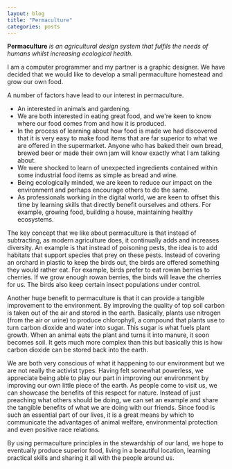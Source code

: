 ```yaml
---
layout: blog
title: "Permaculture"
categories: posts
---
```


**Permaculture** *is an agricultural design system that fulfils the needs of humans whilst increasing ecological health.*

I am a computer programmer and my partner is a graphic designer. We have decided that we would like to develop a small permaculture homestead and grow our own food.

A number of factors have lead to our interest in permaculture. 

- An interested in animals and gardening. 
- We are both interested in eating great food, and we're keen to know where our food comes from and how it is produced. 
- In the process of learning about how food is made we had discovered that it is very easy to make food items that are far superior to what we are offered in the supermarket. Anyone who has baked their own bread, brewed beer or made their own jam will know exactly what I am talking about.
- We were shocked to learn of unexpected ingredients contained within some industrial food items as simple as bread and wine.
- Being ecologically minded, we are keen to reduce our impact on the environment and perhaps encourage others to do the same.
- As professionals working in the digital world, we are keen to offset this time by learning skills that directly benefit ourselves and others. For example, growing food, building a house, maintaining healthy ecosystems.

The key concept that we like about permaculture is that instead of subtracting, as modern agriculture does, it continually adds and increases diversity. An example is that instead of poisoning pests, the idea is to add habitats that support species that prey on these pests. Instead of covering an orchard in plastic to keep the birds out, the birds are offered something they would rather eat. For example, birds prefer to eat rowan berries to cherries. If we grow enough rowan berries, the birds will leave the cherries for us. The birds also keep certain insect populations under control. 

Another huge benefit to permaculture is that it can provide a tangible improvement to the environment. By improving the quality of top soil carbon is taken out of the air and stored in the earth. Basically, plants use nitrogen (from the air or urine) to produce chlorophyll, a compound that plants use to turn carbon dioxide and water into sugar. This sugar is what fuels plant growth. When an animal eats the plant and turns it into manure, it soon becomes soil. It gets much more complex than this but basically this is how carbon dioxide can be stored back into the earth.

We are both very conscious of what it happening to our environment but we are not really the activist types. Having felt somewhat powerless, we appreciate being able to play our part in improving our environment by improving our own little piece of the earth. As people come to visit us, we can showcase the benefits of this respect for nature. Instead of just preaching what others should be doing, we can set an example and share the tangible benefits of what we are doing with our friends. Since food is such an essential part of our lives, it is a great means by which to communicate the advantages of animal welfare, environmental protection and even positive race relations. 

By using permaculture principles in the stewardship of our land, we hope to eventually produce superior food, living in a beautiful location, learning practical skills and sharing it all with the people around us.

